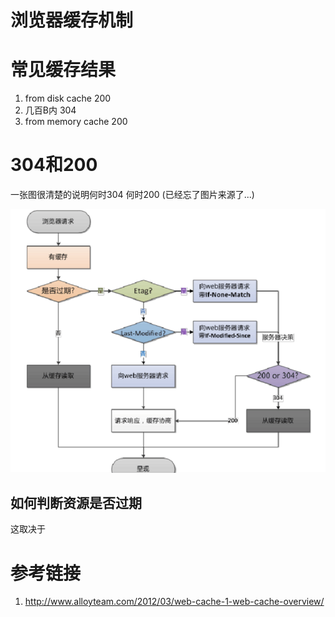 # 浏览器缓存机制 

# 常见缓存结果

1. from disk cache 200 
2. 几百B内 304
3. from memory cache 200

# 304和200

一张图很清楚的说明何时304 何时200 (已经忘了图片来源了...)

![缓存](/assets/4125925631.png)

## 如何判断资源是否过期

这取决于


# 参考链接

1. http://www.alloyteam.com/2012/03/web-cache-1-web-cache-overview/

